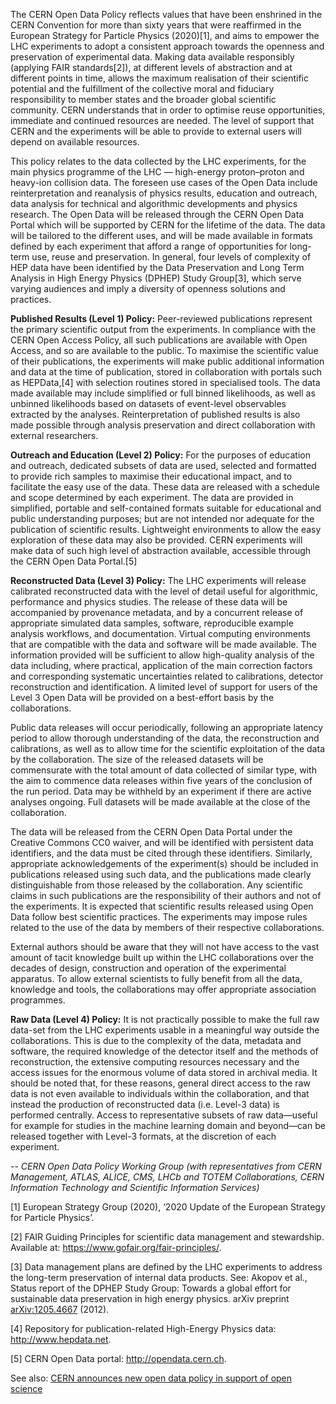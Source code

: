 The CERN Open Data Policy reflects values that have been enshrined in the CERN Convention for more
than sixty years that were reaffirmed in the European Strategy for Particle Physics (2020)[1], and aims to
empower the LHC experiments to adopt a consistent approach towards the openness and preservation
of experimental data. Making data available responsibly (applying FAIR standards[2]), at different levels
of abstraction and at different points in time, allows the maximum realisation of their scientific potential
and the fulfillment of the collective moral and fiduciary responsibility to member states and the broader
global scientific community. CERN understands that in order to optimise reuse opportunities, immediate
and continued resources are needed. The level of support that CERN and the experiments will be able
to provide to external users will depend on available resources.

This policy relates to the data collected by the LHC experiments, for the main physics programme of the
LHC — high-energy proton–proton and heavy-ion collision data. The foreseen use cases of the Open
Data include reinterpretation and reanalysis of physics results, education and outreach, data analysis
for technical and algorithmic developments and physics research. The Open Data will be released
through the CERN Open Data Portal which will be supported by CERN for the lifetime of the data. The
data will be tailored to the different uses, and will be made available in formats defined by each
experiment that afford a range of opportunities for long-term use, reuse and preservation. In general,
four levels of complexity of HEP data have been identified by the Data Preservation and Long Term
Analysis in High Energy Physics (DPHEP) Study Group[3], which serve varying audiences and imply a
diversity of openness solutions and practices.

**Published Results (Level 1) Policy:** Peer-reviewed publications represent the primary scientific output
from the experiments. In compliance with the CERN Open Access Policy, all such publications are
available with Open Access, and so are available to the public. To maximise the scientific value of their
publications, the experiments will make public additional information and data at the time of
publication, stored in collaboration with portals such as HEPData,[4] with selection routines stored in
specialised tools. The data made available may include simplified or full binned likelihoods, as well as
unbinned likelihoods based on datasets of event-level observables extracted by the analyses.
Reinterpretation of published results is also made possible through analysis preservation and direct
collaboration with external researchers.

**Outreach and Education (Level 2) Policy:** For the purposes of education and outreach, dedicated
subsets of data are used, selected and formatted to provide rich samples to maximise their educational
impact, and to facilitate the easy use of the data. These data are released with a schedule and scope
determined by each experiment. The data are provided in simplified, portable and self-contained
formats suitable for educational and public understanding purposes; but are not intended nor adequate
for the publication of scientific results. Lightweight environments to allow the easy exploration of these
data may also be provided. CERN experiments will make data of such high level of abstraction available,
accessible through the CERN Open Data Portal.[5]

**Reconstructed Data (Level 3) Policy:** The LHC experiments will release calibrated reconstructed data
with the level of detail useful for algorithmic, performance and physics studies. The release of these
data will be accompanied by provenance metadata, and by a concurrent release of appropriate
simulated data samples, software, reproducible example analysis workflows, and documentation.
Virtual computing environments that are compatible with the data and software will be made available.
The information provided will be sufficient to allow high-quality analysis of the data including, where
practical, application of the main correction factors and corresponding systematic uncertainties related
to calibrations, detector reconstruction and identification. A limited level of support for users of the
Level 3 Open Data will be provided on a best-effort basis by the collaborations.

Public data releases will occur periodically, following an appropriate latency period to allow thorough
understanding of the data, the reconstruction and calibrations, as well as to allow time for the scientific
exploitation of the data by the collaboration. The size of the released datasets will be commensurate
with the total amount of data collected of similar type, with the aim to commence data releases within
five years of the conclusion of the run period. Data may be withheld by an experiment if there are active
analyses ongoing. Full datasets will be made available at the close of the collaboration.

The data will be released from the CERN Open Data Portal under the Creative Commons CC0 waiver,
and will be identified with persistent data identifiers, and the data must be cited through these
identifiers. Similarly, appropriate acknowledgements of the experiment(s) should be included in
publications released using such data, and the publications made clearly distinguishable from those
released by the collaboration. Any scientific claims in such publications are the responsibility of their
authors and not of the experiments. It is expected that scientific results released using Open Data follow
best scientific practices. The experiments may impose rules related to the use of the data
by members of their respective collaborations.

External authors should be aware that they will not have access to the vast amount of tacit knowledge
built up within the LHC collaborations over the decades of design, construction and operation of the
experimental apparatus. To allow external scientists to fully benefit from all the data, knowledge and
tools, the collaborations may offer appropriate association programmes.

**Raw Data (Level 4) Policy:** It is not practically possible to make the full raw data-set from the LHC
experiments usable in a meaningful way outside the collaborations. This is due to the complexity of the
data, metadata and software, the required knowledge of the detector itself and the methods of
reconstruction, the extensive computing resources necessary and the access issues for the enormous
volume of data stored in archival media. It should be noted that, for these reasons, general direct access
to the raw data is not even available to individuals within the collaboration, and that instead the
production of reconstructed data (i.e. Level-3 data) is performed centrally. Access to representative
subsets of raw data—useful for example for studies in the machine learning domain and beyond—can
be released together with Level-3 formats, at the discretion of each experiment.

*-- CERN Open Data Policy Working Group (with representatives from CERN Management, ATLAS, ALICE, CMS, LHCb and TOTEM Collaborations, CERN Information Technology and Scientific Information Services)*

[1] European Strategy Group (2020), ‘2020 Update of the European Strategy for Particle Physics’.

[2] FAIR Guiding Principles for scientific data management and stewardship. Available at: https://www.gofair.org/fair-principles/.

[3] Data management plans are defined by the LHC experiments to address the long-term preservation of internal
    data products. See: Akopov et al., Status report of the DPHEP Study Group: Towards a global effort for
    sustainable data preservation in high energy physics. arXiv preprint [arXiv:1205.4667](https://arxiv.org/abs/1205.4667) (2012).

[4] Repository for publication-related High-Energy Physics data: http://www.hepdata.net.

[5] CERN Open Data portal: http://opendata.cern.ch.

See also: [CERN announces new open data policy in support of open science](https://home.cern/news/press-release/knowledge-sharing/cern-announces-new-open-data-policy-support-open-science)
